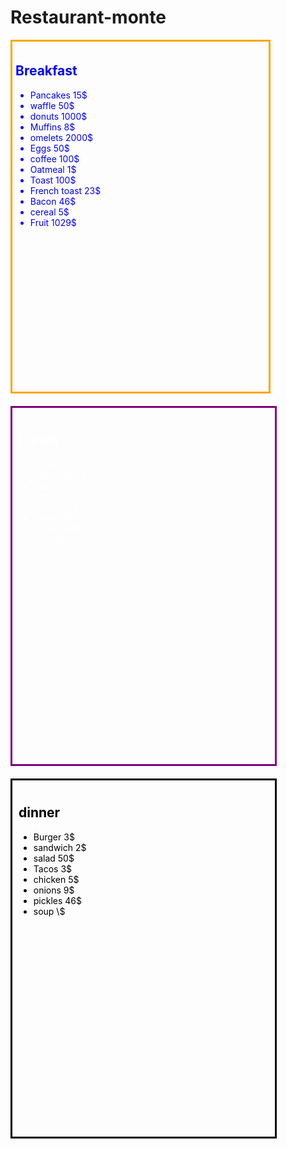 # Restaurant-monte
<!DOCTYPE html>
<html lang="en-US">
<div style="width:400px; height:550px; padding:5px; color:blue; background-image:url(https://encrypted-tbn0.gstatic.com/images?q=tbn:ANd9GcQtayGjdnsXARludkqfRgxVUcInMkMCpRNLsw&s); margin-bottom:20px; border-style:solid; border-color:orange;">
   <h2>Breakfast</h2>
   <ul style="property: value;"> 
    <li>Pancakes 15$</li>
    <li>waffle 50$</li> 
    <li>donuts 1000$</li>
    <li>Muffins 8$</li>
    <li>omelets 2000$</li>
    <li>Eggs 50$</li>
    <li>coffee 100$</li>
    <li>Oatmeal 1$</li>
    <li>Toast 100$</li>
    <li>French toast 23$</li>
    <li>Bacon 46$</li>
    <li>cereal 5$</li> 
    <li>Fruit 1029$</li>
   </ul>
</div>
   <div  style="width:400px; height:550px; padding:10px; color:white; background-image:url(https://encrypted-tbn0.gstatic.com/images?q=tbn:ANd9GcR7BICx0oE8QgtSCV1tTf_w2qKKMdlCR3SGmg&s); margin-bottom:20px; border-style:solid; border-color:purple;">
      <h2>Lunch</h2>
      <ul style="property: value;">
         <li>Burger 3$</li> 
         <li>sandwich 2$</li>
         <li>salad 50$</li>
         <li>Tacos 3$</li>
         <li>chicken 5$</li>
         <li>onions 9$</li>
         <li>pickles 46$</li>
         <li>soup \$</li>
      </ul>
   </div>
   <div style="width:400px; height:550px; padding:10px; color:black; background-image:url(https://encrypted-tbn0.gstatic.com/images?q=tbn:ANd9GcRvzPvnnUaJv9I-Biw6oaXroXwaEfdbFReUVQ&s); margin-bottom:20px; border-style:solid; border-color:black;">
        <h2>dinner</h2>
      <ul style="property: value;">
         <li>Burger 3$</li> 
         <li>sandwich 2$</li>
         <li>salad 50$</li>
         <li>Tacos 3$</li>
         <li>chicken 5$</li>
         <li>onions 9$</li>
         <li>pickles 46$</li>
         <li>soup \$</li>
      </ul>
   </div>
</html>
